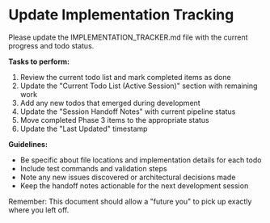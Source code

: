 # Update Implementation Tracking

Please update the IMPLEMENTATION_TRACKER.md file with the current progress and todo status.

**Tasks to perform:**
1. Review the current todo list and mark completed items as done
2. Update the "Current Todo List (Active Session)" section with remaining work
3. Add any new todos that emerged during development 
4. Update the "Session Handoff Notes" with current pipeline status
5. Move completed Phase 3 items to the appropriate status
6. Update the "Last Updated" timestamp

**Guidelines:**
- Be specific about file locations and implementation details for each todo
- Include test commands and validation steps
- Note any new issues discovered or architectural decisions made
- Keep the handoff notes actionable for the next development session

Remember: This document should allow a "future you" to pick up exactly where you left off.